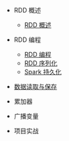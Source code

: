 - RDD 概述
  - [RDD 概述](category/spark/RDD_intro)
- RDD 编程
  - [RDD 编程](category/spark/RDD_program)
  - [RDD 序列化](category/spark/RDD_dependences)
  - [Spark 持久化](category/spark/Spark_persistent)

- [数据读取与保存]()
- 累加器
- 广播变量
- 项目实战

